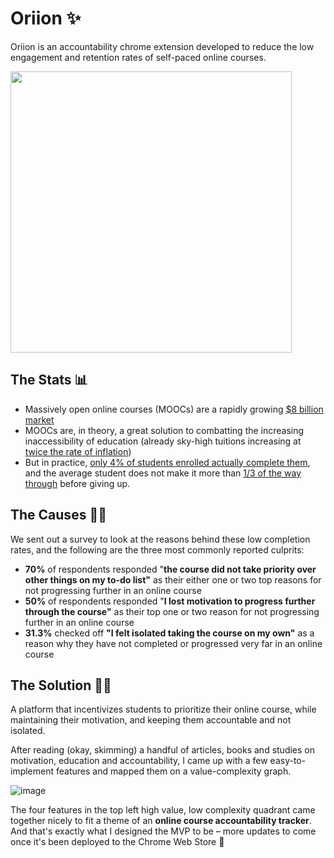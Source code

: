 # Oriion ✨
Oriion is an accountability chrome extension developed to reduce the low engagement and retention rates of self-paced online courses.

<img src="https://user-images.githubusercontent.com/71240740/153739991-75b70b26-d36c-416a-8fd2-518703b703fc.png" width="450"/>

## The Stats 📊
- Massively open online courses (MOOCs) are a rapidly growing [$8 billion market](https://www.researchandmarkets.com/reports/5240206/massive-open-online-course-mooc-market-by?utm_source=BW&utm_medium=PressRelease&utm_code=n7p5s4&utm_campaign=1513081+-+%2467.18+Billion+Massive+Open+Online+Course+(MOOC)+Market+-+Global+Forecast+to+2026&utm_exec=chdo54prd)
- MOOCs are, in theory, a great solution to combatting the increasing inaccessibility of education (already sky-high tuitions increasing at [twice the rate of inflation](https://www.forbes.com/sites/zengernews/2020/08/31/college-tuition-is-rising-at-twice-the-inflation-rate-while-students-learn-at-home/?sh=1c9a46ab2f98))
- But in practice, [only 4% of students enrolled actually complete them](https://www.researchgate.net/publication/330316898_The_MOOC_pivot), and the average student does not make it more than [1/3 of the way through](https://might-could.com/essays/online-classes-dont-work/#:~:text=Udemy%20reports%20that%20the%20average,never%20even%20start%20the%20course!) before giving up.

## The Causes 👨‍💻
We sent out a survey to look at the reasons behind these low completion rates, and the following are the three most commonly reported culprits:
- **70%** of respondents responded "**the course did not take priority over other things on my to-do list"** as their either one or two top reasons for not progressing further in an online course
- **50%** of respondents responded "**I lost motivation to progress further through the course"** as their top one or two reason for not progressing further in an online course
- **31.3%** checked off **"I felt isolated taking the course on my own"** as a reason why they have not completed or progressed very far in an online course

## The Solution 👩‍🚀
A platform that incentivizes students to prioritize their online course, while maintaining their motivation, and keeping them accountable and not isolated.

After reading (okay, skimming) a handful of articles, books and studies on motivation, education and accountability, I came up with a few easy-to-implement features and mapped them on a value-complexity graph.

![image](https://user-images.githubusercontent.com/71240740/153739576-401c82a2-b18b-4017-b380-8e29670ac97a.png)

The four features in the top left high value, low complexity quadrant came together nicely to fit a theme of an **online course accountability tracker**. And that's exactly what I designed the MVP to be – more updates to come once it's been deployed to the Chrome Web Store 🚀
